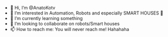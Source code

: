 - 👋 Hi, I’m @AnatoKotv
- 👀 I’m interested in Automation, Robots and especially SMART HOUSES 🤪
- 🌱 I’m currently learning something
- 💞️ I’m looking to collaborate on robots/Smart houses
- 📫 How to reach me: You will never reach me! Hahahaha

<!---
AnatoKotv/AnatoKotv is a ✨ special ✨ repository because its `README.md` (this file) appears on your GitHub profile.
You can click the Preview link to take a look at your changes.
--->
